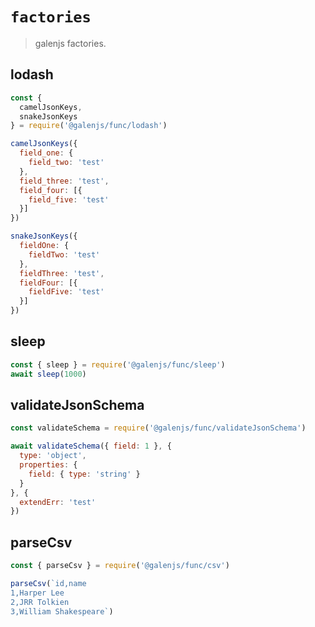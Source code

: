 # `factories`

> galenjs factories.

## lodash

```javascript
const {
  camelJsonKeys,
  snakeJsonKeys
} = require('@galenjs/func/lodash')

camelJsonKeys({
  field_one: {
    field_two: 'test'
  },
  field_three: 'test',
  field_four: [{
    field_five: 'test'
  }]
})

snakeJsonKeys({
  fieldOne: {
    fieldTwo: 'test'
  },
  fieldThree: 'test',
  fieldFour: [{
    fieldFive: 'test'
  }]
})
```

## sleep

```javascript
const { sleep } = require('@galenjs/func/sleep')
await sleep(1000)
```

## validateJsonSchema

```javascript
const validateSchema = require('@galenjs/func/validateJsonSchema')

await validateSchema({ field: 1 }, {
  type: 'object',
  properties: {
    field: { type: 'string' }
  }
}, {
  extendErr: 'test'
})
```

## parseCsv

```javascript
const { parseCsv } = require('@galenjs/func/csv')

parseCsv(`id,name
1,Harper Lee
2,JRR Tolkien
3,William Shakespeare`)
```
